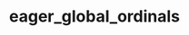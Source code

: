 ---
layout: default
title: eager_global_ordinals
parent: Mapping parameters
grand_parent: Mapping and field types
nav_order: 35
has_children: false
has_toc: false
---